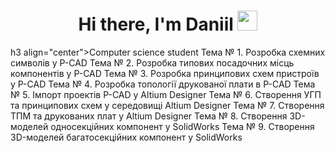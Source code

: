 <h1 align="center">Hi there, I'm <a target="_blank">Daniil</a> 
<img src="https://github.com/blackcater/blackcater/raw/main/images/Hi.gif" height="32"/></h1>
h3 align="center">Computer science student</h3>
Тема № 1. Розробка схемних символів у P-CAD
Тема № 2. Розробка типових посадочних місць компонентів у P-CAD
Тема № 3. Розробка принципових схем пристроїв у P-CAD
Тема № 4. Розробка топології друкованої плати в P-CAD
Тема № 5. Імпорт проектів P-CAD у Altium Designer
Тема № 6. Створення УГП та принципових схем у середовищі Altium Designer
Тема № 7. Створення ТПМ та друкованих плат у Altium Designer
Тема № 8. Створення 3D-моделей односекційних компонент у SolidWorks
Тема № 9. Створення 3D-моделей багатосекційних компонент у SolidWorks
